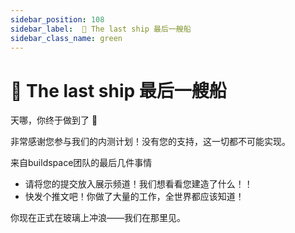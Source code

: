 ```yaml
---
sidebar_position: 108
sidebar_label:  🏁 The last ship 最后一艘船
sidebar_class_name: green
---
```


# 🏁 The last ship 最后一艘船

天哪，你终于做到了 🫡

非常感谢您参与我们的内测计划！没有您的支持，这一切都不可能实现。

来自buildspace团队的最后几件事情

- 请将您的提交放入展示频道！我们想看看您建造了什么！！
- 快发个推文吧！你做了大量的工作，全世界都应该知道！

你现在正式在玻璃上冲浪——我们在那里见。
